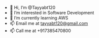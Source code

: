 - 👋 Hi, I’m @Tayyabt120
- 👀 I’m interested in Software Development
- 🌱 I’m currently learning AWS
- 📫 Email me at tayyabt120@gmail.com 
- 📫 Call me at +917385470800

<!---
Tayyabt120/Tayyabt120 is a ✨ special ✨ repository because its `README.md` (this file) appears on your GitHub profile.
You can click the Preview link to take a look at your changes.
--->
